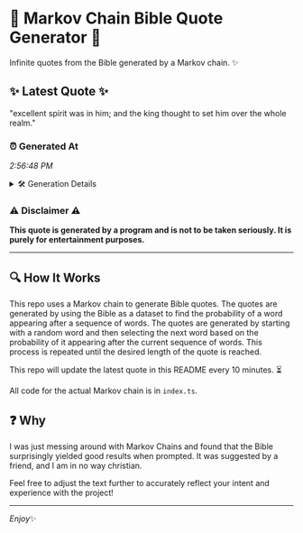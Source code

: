 # 📖 Markov Chain Bible Quote Generator 📖

Infinite quotes from the Bible generated by a Markov chain. ✨

## ✨ Latest Quote ✨
"excellent spirit was in him; and the king thought to set him over the whole realm."

### ⏰ Generated At
*2:56:48 PM*

<details>
    <summary>🛠️ Generation Details</summary>
    <p>
        <strong>🌱 Seed:</strong> excellent<br>
        <strong>🔄 Iterations:</strong> 15<br>
        <strong>📜 Context History:</strong><br>[ excellent ]: spirit<br>[ excellent, spirit ]: was<br>[ excellent, spirit, was ]: in<br>[ excellent, spirit, was, in ]: him;<br>[ excellent, spirit, was, in, him; ]: and<br>[ excellent, spirit, was, in, him;, and ]: the<br>[ spirit, was, in, him;, and, the ]: king<br>[ was, in, him;, and, the, king ]: thought<br>[ in, him;, and, the, king, thought ]: to<br>[ him;, and, the, king, thought, to ]: set<br>[ and, the, king, thought, to, set ]: him<br>[ the, king, thought, to, set, him ]: over<br>[ king, thought, to, set, him, over ]: the<br>[ thought, to, set, him, over, the ]: whole<br>[ to, set, him, over, the, whole ]: realm.<br>
    </p>
</details>

### ⚠️ Disclaimer ⚠️
**This quote is generated by a program and is not to be taken seriously. It is purely for entertainment purposes.**

---

## 🔍 How It Works

This repo uses a Markov chain to generate Bible quotes. The quotes are generated by using the Bible as a dataset to find the probability of a word appearing after a sequence of words. The quotes are generated by starting with a random word and then selecting the next word based on the probability of it appearing after the current sequence of words. This process is repeated until the desired length of the quote is reached.

This repo will update the latest quote in this README every 10 minutes. ⏳

All code for the actual Markov chain is in `index.ts`.

## ❓ Why

I was just messing around with Markov Chains and found that the Bible surprisingly yielded good results when prompted. 
It was suggested by a friend, and I am in no way christian.

Feel free to adjust the text further to accurately reflect your intent and experience with the project!

---

*Enjoy*✨
